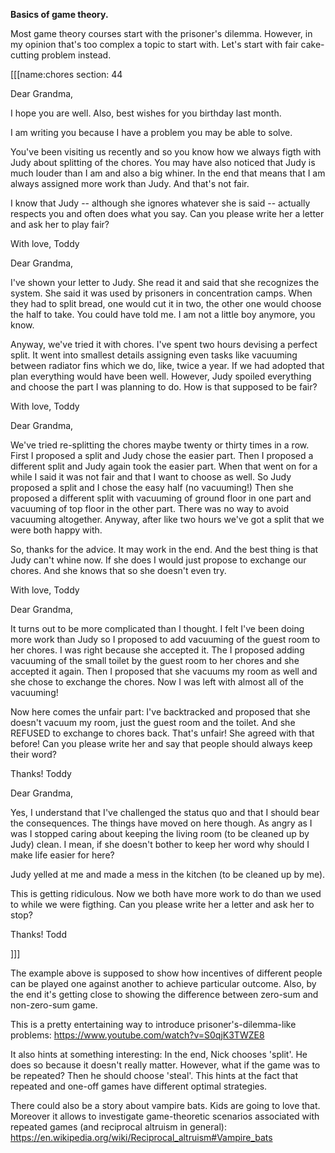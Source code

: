 **Basics of game theory.**

Most game theory courses start with the prisoner's dilemma. However, in my opinion that's too complex a topic to start with. Let's start with fair cake-cutting problem instead.

[[[name:chores section: 44

Dear Grandma,

I hope you are well. Also, best wishes for you birthday last month.

I am writing you because I have a problem you may be able to solve.

You've been visiting us recently and so you know how we always figth with Judy about splitting of the chores. You may have also noticed that Judy is much louder than I am and also a big whiner. In the end that means that I am always assigned more work than Judy. And that's not fair.

I know that Judy -- although she ignores whatever she is said -- actually respects you and often does what you say. Can you please write her a letter and ask her to play fair?

With love,
Toddy

Dear Grandma,

I've shown your letter to Judy. She read it and said that she recognizes the system. She said it was used by prisoners in concentration camps. When they had to split bread, one would cut it in two, the other one would choose the half to take. You could have told me. I am not a little boy anymore, you know.

Anyway, we've tried it with chores. I've spent two hours devising a perfect split. It went into smallest details assigning even tasks like vacuuming between radiator fins which we do, like, twice a year. If we had adopted that plan everything would have been well. However, Judy spoiled everything and choose the part I was planning to do. How is that supposed to be fair?

With love,
Toddy

Dear Grandma,

We've tried re-splitting the chores maybe twenty or thirty times in a row. First I proposed a split and Judy chose the easier part. Then I proposed a different split and Judy again took the easier part. When that went on for a while I said it was not fair and that I want to choose as well. So Judy proposed a split and I chose the easy half (no vacuuming!) Then she proposed a different split with vacuuming of ground floor in one part and vacuuming of top floor in the other part. There was no way to avoid vacuuming altogether. Anyway, after like two hours we've got a split that we were both happy with.

So, thanks for the advice. It may work in the end. And the best thing is that Judy can't whine now. If she does I would just propose to exchange our chores. And she knows that so she doesn't even try.

With love,
Toddy

Dear Grandma,

It turns out to be more complicated than I thought. I felt I've been doing more work than Judy so I proposed to add vacuuming of the guest room to her chores. I was right because she accepted it. The I proposed adding vacuuming of the small toilet by the guest room to her chores and she accepted it again. Then I proposed that she vacuums my room as well and she chose to exchange the chores. Now I was left with almost all of the vacuuming!

Now here comes the unfair part: I've backtracked and proposed that she doesn't vacuum my room, just the guest room and the toilet. And she REFUSED to exchange to chores back. That's unfair! She agreed with that before! Can you please write her and say that people should always keep their word?

Thanks!
Toddy

Dear Grandma,

Yes, I understand that I've challenged the status quo and that I should bear the consequences. The things have moved on here though. As angry as I was I stopped caring about keeping the living room (to be cleaned up by Judy) clean. I mean, if she doesn't bother to keep her word why should I make life easier for here?

Judy yelled at me and made a mess in the kitchen (to be cleaned up by me).

This is getting ridiculous. Now we both have more work to do than we used to while we were figthing. Can you please write her a letter and ask her to stop?

Thanks!
Todd

]]]

The example above is supposed to show how incentives of different people can be played one against another to achieve particular outcome. Also, by the end it's getting close to showing the difference between zero-sum and non-zero-sum game.

This is a pretty entertaining way to introduce prisoner's-dilemma-like problems: https://www.youtube.com/watch?v=S0qjK3TWZE8

It also hints at something interesting: In the end, Nick chooses 'split'. He does so because it doesn't really matter. However, what if the game was to be repeated? Then he should choose 'steal'. This hints at the fact that repeated and one-off games have different optimal strategies.

There could also be a story about vampire bats. Kids are going to love that. Moreover it allows to investigate game-theoretic scenarios associated with repeated games (and reciprocal altruism in general): https://en.wikipedia.org/wiki/Reciprocal_altruism#Vampire_bats 



